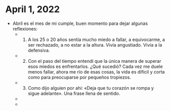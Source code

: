 # April 1, 2022

- Abril es el mes de mi cumple, buen momento para dejar algunas reflexiones:
	- 1) A los 25 o 20 años sentía mucho miedo a fallar, a equivocarme, a ser rechazado, a no estar a la altura. Vivía angustiado. Vivía a la defensiva.
	- 2) Con el paso del tiempo entendí que la única manera de superar esos miedos es enfrentarlos. ¿Qué sucedió? Cada vez me duele menos fallar, ahora me río de esas cosas, la vida es difícil y corta como para preocuparse por pequeños tropiezos.
	- 3) Como dijo alguien por ahí: «Deja que tu corazón se rompa y sigue adelante». Una frase llena de sentido.
	- 
	- 

